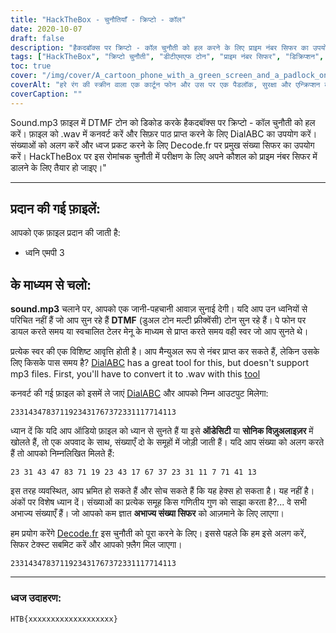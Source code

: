 ```yaml
---
title: "HackTheBox - चुनौतियाँ - क्रिप्टो - कॉल"
date: 2020-10-07
draft: false
description: "हैकदबॉक्स पर क्रिप्टो - कॉल चुनौती को हल करने के लिए प्राइम नंबर सिफर का उपयोग करके डीटीएमएफ टोन को डिक्रिप्ट करना सीखें।"
tags: ["HackTheBox", "क्रिप्टो चुनौती", "डीटीएमएफ टोन", "प्राइम नंबर सिफर", "डिक्रिप्शन", "रहस्यों को सुलझाना", "क्रिप्टोग्राफी", "ऑडियो रूपांतरण", "डायलएबीसी", "डीकोड.एफआर", "WAV", "एमपी 3", "आवृत्ति", "गणितीय विशेषता", "झंडा", "धृष्टता", "सोनिक विज़ुअलाइज़र", "नंबर", "स्वचालित टेलर मेनू", "भुगतान फोन"]
toc: true
cover: "/img/cover/A_cartoon_phone_with_a_green_screen_and_a_padlock_on_it.png"
coverAlt: "हरे रंग की स्क्रीन वाला एक कार्टून फोन और उस पर एक पैडलॉक, सुरक्षा और एन्क्रिप्शन का प्रतीक, DTMF टोन के साथ पृष्ठभूमि में दर्शाया गया है"
coverCaption: ""
---
```


Sound.mp3 फ़ाइल में DTMF टोन को डिकोड करके हैकदबॉक्स पर क्रिप्टो - कॉल चुनौती को हल करें। फ़ाइल को .wav में कनवर्ट करें और सिफ़र पाठ प्राप्त करने के लिए DialABC का उपयोग करें। संख्याओं को अलग करें और ध्वज प्रकट करने के लिए Decode.fr पर प्रमुख संख्या सिफर का उपयोग करें। HackTheBox पर इस रोमांचक चुनौती में परीक्षण के लिए अपने कौशल को प्राइम नंबर सिफर में डालने के लिए तैयार हो जाइए।"

______

## प्रदान की गई फ़ाइलें:

आपको एक फ़ाइल प्रदान की जाती है:
- ध्वनि एमपी 3

## के माध्यम से चलो:

**sound.mp3** चलाने पर, आपको एक जानी-पहचानी आवाज़ सुनाई देगी। यदि आप उन ध्वनियों से परिचित नहीं हैं जो आप सुन रहे हैं **DTMF** (डुअल टोन मल्टी फ़्रीक्वेंसी) टोन सुन रहे हैं। पे फोन पर डायल करते समय या स्वचालित टेलर मेनू के माध्यम से प्राप्त करते समय वही स्वर जो आप सुनते थे।

प्रत्येक स्वर की एक विशिष्ट आवृत्ति होती है। आप मैन्युअल रूप से नंबर प्राप्त कर सकते हैं, लेकिन उसके लिए किसके पास समय है? [DialABC](http://www.dialabc.com/sound/detect/index.html) has a great tool for this, but doesn't support mp3 files. First, you'll have to convert it to .wav with this [tool](https://online-audio-converter.com/)

कनवर्ट की गई फ़ाइल को इसमें ले जाएं [DialABC](http://www.dialabc.com/sound/detect/index.html) और आपको निम्न आउटपुट मिलेगा:
```
2331434783711923431767372331117714113
```
 
ध्यान दें कि यदि आप ऑडियो फ़ाइल को ध्यान से सुनते हैं या इसे **ऑडेसिटी** या **सोनिक विज़ुअलाइज़र** में खोलते हैं, तो एक अपवाद के साथ, संख्याएँ दो के समूहों में जोड़ी जाती हैं।
यदि आप संख्या को अलग करते हैं तो आपको निम्नलिखित मिलते हैं:
```
23 31 43 47 83 71 19 23 43 17 67 37 23 31 11 7 71 41 13
```

इस तरह व्यवस्थित, आप भ्रमित हो सकते हैं और सोच सकते हैं कि यह हेक्स हो सकता है। यह नहीं है।
अंकों पर विशेष ध्यान दें। संख्याओं का प्रत्येक समूह किस गणितीय गुण को साझा करता है?...
वे सभी अभाज्य संख्याएँ हैं। जो आपको कम ज्ञात **अभाज्य संख्या सिफर** को आज़माने के लिए लाएगा।

हम प्रयोग करेंगे [Decode.fr](https://www.dcode.fr/prime-numbers-cipher) इस चुनौती को पूरा करने के लिए।
इससे पहले कि हम इसे अलग करें, सिफर टेक्स्ट सबमिट करें और आपको फ़्लैग मिल जाएगा।
```
2331434783711923431767372331117714113
```

______

### ध्वज उदाहरण:
```
HTB{xxxxxxxxxxxxxxxxxxx}
```